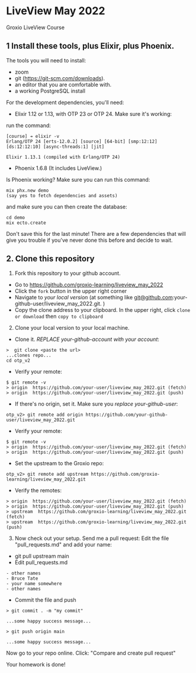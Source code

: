 # LiveView May 2022
Groxio LiveView Course

## 1 Install these tools, plus Elixir, plus Phoenix. 

The tools you will need to install: 

- zoom 
- git (https://git-scm.com/downloads). 
- an editor that you are comfortable with. 
- a working PostgreSQL install

For the development dependencies, you'll need: 

- Elixir 1.12 or 1.13, with OTP 23 or OTP 24. Make sure it's working: 

run the command: 

```
[course] ➔ elixir -v
Erlang/OTP 24 [erts-12.0.2] [source] [64-bit] [smp:12:12] [ds:12:12:10] [async-threads:1] [jit]

Elixir 1.13.1 (compiled with Erlang/OTP 24)
```

- Phoenix 1.6.8 (It includes LiveView.)


Is Phoenix working? Make sure you can run this command: 

```
mix phx.new demo
(say yes to fetch dependencies and assets)
```

and make sure you can then create the database: 

```
cd demo
mix ecto.create
```

Don't save this for the last minute! There are a few dependencies that will give you trouble if you've never done this before and decide to wait. 


## 2. Clone this repository

1. Fork this repository to your github account. 

- Go to https://github.com/groxio-learning/liveview_may_2022
- Click the `fork` button in the upper right corner
- Navigate to *your local version* (at something like git@github.com:your-github-user/liveview_may_2022.git. )
- Copy the clone address to your clipboard. In the upper right, click `clone or download` then `copy to clipboard`

2. Clone your local version to your local machine. 

- Clone it. *REPLACE your-github-account with your account*:  

```
>  git clone <paste the url>
...clones repo...
cd otp_v2
```

- Verify your remote: 

```
$ git remote -v
> origin  https://github.com/your-user/liveview_may_2022.git (fetch)
> origin  https://github.com/your-user/liveview_may_2022.git (push)
```


- If there's no origin, set it. Make sure you *replace your-github-user*:

```
otp_v2> git remote add origin https://github.com/your-github-user/liveview_may_2022.git
```

- Verify your remote: 

```
$ git remote -v
> origin  https://github.com/your-user/liveview_may_2022.git (fetch)
> origin  https://github.com/your-user/liveview_may_2022.git (push)
```

- Set the upstream to the Groxio repo:

```
otp_v2> git remote add upstream https://github.com/groxio-learning/liveview_may_2022.git
```

- Verify the remotes: 

```
> origin  https://github.com/your-user/liveview_may_2022.git (fetch)
> origin  https://github.com/your-user/liveview_may_2022.git (push)
> upstream  https://github.com/groxio-learning/liveview_may_2022.git (fetch)
> upstream  https://github.com/groxio-learning/liveview_may_2022.git (push)
```

3. Now check out your setup. Send me a pull request: Edit the file "pull_requests.md" and add your name: 

- git pull upstream main
- Edit pull_requests.md

```
- other names
- Bruce Tate
- your name somewhere
- other names
```

- Commit the file and push

```
> git commit . -m "my commit"

...some happy success message...

> git push origin main

...some happy success message...
```

Now go to your repo online. Click: "Compare and create pull request" 

Your homework is done!
